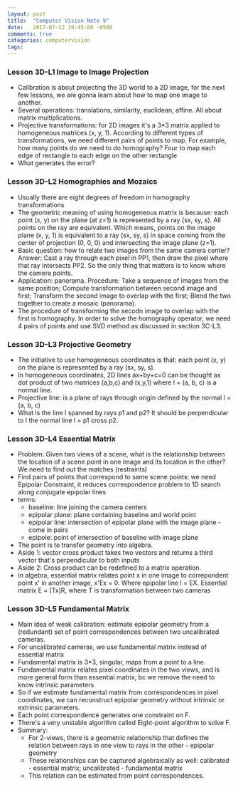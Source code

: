 ```yaml
---
layout: post
title:  "Computer Vision Note 9"
date:   2017-07-12 19:45:00 -0500
comments: true
categories: computervision
tags: 
---
```


### Lesson 3D-L1 Image to Image Projection
- Calibration is about projecting the 3D world to a 2D image, for the next few lessons, we are gonna learn about how to map one image to another.
- Several operations: translations, similarity, euclidean, affine. All about matrix multiplications.
- Projective transformations: for 2D images it's a 3*3 matrix applied to homogeneous matrices (x, y, 1). According to different types of transformations, we need different pairs of points to map. For example, how many points do we need to do homography? Four to map each edge of rectangle to each edge on the other rectangle
- What generates the error?

### Lesson 3D-L2 Homographies and Mozaics
- Usually there are eight degrees of freedom in homography transformations
- The geometric meaning of using homogeneous matrix is because: each point (x, y) on the plane (at z=1) is represented by a  ray (sx, sy, s). All points on the ray are equivalent. Which means, points on the image plane (x, y, 1) is equivalent to a ray (sx, sy, s) in space coming from the center of projection (0, 0, 0) and intersecting the image plane (z=1).
- Basic question: how to relate two images from the same camera center? Answer: Cast a ray through each pixel in PP1, then draw the pixel where that ray intersects PP2. So the only thing that matters is to know where the camera points.
- Application: panorama. Procedure: Take a sequence of images from the same position; Compute transformation between second image and first; Transform the second image to overlap with the first; Blend the two together to create a mosaic (panorama).
- The procedure of transforming the secodn image to overlap with the first is homography. In order to solve the homography operator, we need 4 pairs of points and use SVD method as discussed in section 3C-L3.

### Lesson 3D-L3 Projective Geometry
- The initiative to use homogeneous coordinates is that: each point (x, y) on the plane is represented by a ray (sx, sy, s).
- In homogeneous coordinates, 2D lines ax+by+c=0 can be thought as dot product of two matrices (a,b,c) and (x,y,1) where l = (a, b, c) is a normal line.
- Projective line: is a plane of rays through origin defined by the normal l = (a, b, c)
- What is the line l spanned by rays p1 and p2? It should be perpendicular to l the normal line l = p1 cross p2.

### Lesson 3D-L4 Essential Matrix
- Problem: Given two views of a scene, what is the relationship between the location of a scene point in one image and its location in the other? We need to find out the matches (restraints)
- Find pairs of points that correspond to same scene points: we need Epipolar Constraint, it reduces correspondence problem to 1D search along conjugate epipolar lines
- terms:
	- baseline: line joining the camera centers
	- epipolar plane: plane containing baseline and world point
	- epipolar line: intersection of epipolar plane with the image plane - come in pairs
	- epipole: point of intersection of baseline with image plane
- The point is to transfer geometry into algebra.
- Aside 1: vector cross product takes two vectors and returns a third vector that's perpendicular to both inputs
- Aside 2: Cross product can be redefined to a matrix operation.
- In algebra, essential matrix relates point x in one image to correpondent point x' in another image, x'Ex = 0. Where epipolar line l = EX. Essential matrix E = [Tx]R, where T is transformation between two cameras

### Lesson 3D-L5 Fundamental Matrix
- Main idea of weak calibration: estimate epipolar geometry from a (redundant) set of point correspondences between two uncalibrated cameras.
- For uncalibrated cameras, we use fundamental matrix instead of essential matrix
- Fundamental matrix is 3*3, singular, maps from a point to a line.
- Fundamental matrix relates pixel coordinates in the two views, and is more general form than essential matrix, bc we remove the need to know intrinsic parameters
- So if we estimate fundamental matrix from correspondences in pixel coordinates, we can reconstruct epipolar geometry without intrinsic or extrinsic parameters.
- Each point correspondence generates one constraint on F.
- There's a very unstable algorithm called Eight-point algorithm to solve F.
- Summary:
	- For 2-views, there is a geometric relationship that defines the relation between rays in one view to rays in the other - epipolar geometry
	- These relationships can be captured algebraically as well: calibrated - essential matrix; uncalibrated - fundamental matrix
	- This relation can be estimated from point correspondences.